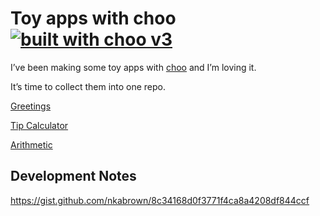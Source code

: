 # Toy apps with choo  [![built with choo v3](https://img.shields.io/badge/built%20with%20choo-v3-ffc3e4.svg?style=flat-square)](https://github.com/yoshuawuyts/choo)

I’ve been making some toy apps with [choo](https://github.com/yoshuawuyts/choo) and I’m loving it.

It’s time to collect them into one repo.

[Greetings](http://requirebin.com/?gist=1cdd3428d26f7291d0becc5000c06c34)

[Tip Calculator](http://requirebin.com/?gist=5654a45b6edf8d5645e6451f0c93d471)

[Arithmetic](http://requirebin.com/?gist=398fa003f15e0e3bd94329524d9618a3)

## Development Notes

https://gist.github.com/nkabrown/8c34168d0f3771f4ca8a4208df844ccf
